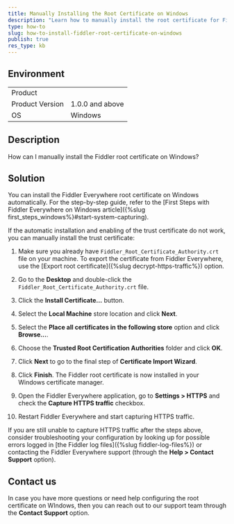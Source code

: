 ```yaml
---
title: Manually Installing the Root Certificate on Windows
description: "Learn how to manually install the root certificate for Fiddler Everywhere on Windows."
type: how-to
slug: how-to-install-fiddler-root-certificate-on-windows
publish: true
res_type: kb
---
```


## Environment

|   |   |
|---|---|
| Product   |
| Product Version | 1.0.0 and above  |
| OS | Windows |

## Description

How can I manually install the Fiddler root certificate on Windows?

## Solution

You can install the Fiddler Everywhere root certificate on Windows automatically. For the step-by-step guide, refer to the [First Steps with Fiddler Everywhere on Windows article]({%slug first_steps_windows%}#start-system-capturing).

If the automatic installation and enabling of the trust certificate do not work, you can manually install the trust certificate:

1. Make sure you already have `Fiddler_Root_Certificate_Authority.crt` file on your machine. To export the certificate from Fiddler Everywhere, use the [Export root certificate]({%slug decrypt-https-traffic%}) option.

1. Go to the __Desktop__ and double-click the `Fiddler_Root_Certificate_Authority.crt` file.

1. Click the __Install Certificate...__ button.

1. Select the __Local Machine__ store location and click __Next__.

1. Select the __Place all certificates in the following store__ option and click __Browse...__.

1. Choose the __Trusted Root Certification Authorities__ folder and click __OK__.

1. Click __Next__ to go to the final step of __Certificate Import Wizard__.

1. Click __Finish__. The Fiddler root certificate is now installed in your Windows certificate manager.

1. Open the Fiddler Everywhere application, go to __Settings > HTTPS__ and check the **Capture HTTPS traffic** checkbox.

1. Restart Fiddler Everywhere and start capturing HTTPS traffic.


If you are still unable to capture HTTPS traffic after the steps above, consider troubleshooting your configuration by looking up for possible errors logged in [the Fiddler log files]({%slug fiddler-log-files%}) or contacting the Fiddler Everywhere support (through the **Help > Contact Support** option).

## Contact us

In case you have more questions or need help configuring the root certificate on WIndows, then you can reach out to our support team through the **Contact Support** option.